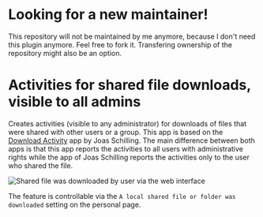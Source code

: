 # Looking for a new maintainer!

This repository will not be maintained by me anymore, because I don't need this plugin anymore. Feel free to fork it. Transfering ownership of the repository might also be an option.

# Activities for shared file downloads, visible to all admins

Creates activities (visible to any administrator) for downloads of files that were shared with other users or a group. This app is based on the [Download Activity](https://github.com/nextcloud/files_downloadactivity) app by Joas Schilling. The main difference between both apps is that this app reports the activities to all users with administrative rights while the app of Joas Schilling reports the activities only to the user who shared the file.

![Shared file was downloaded by user via the web interface](docs/screenshot.png)

The feature is controllable via the `A local shared file or folder was downloaded` setting on the personal page.
